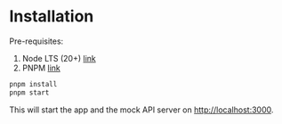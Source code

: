 # Installation

Pre-requisites:

1. Node LTS (20+) [link](https://nodejs.org/en)
1. PNPM [link](https://pnpm.io)

```bash
pnpm install
pnpm start
```

This will start the app and the mock API server on [http://localhost:3000](http://localhost:3000).
